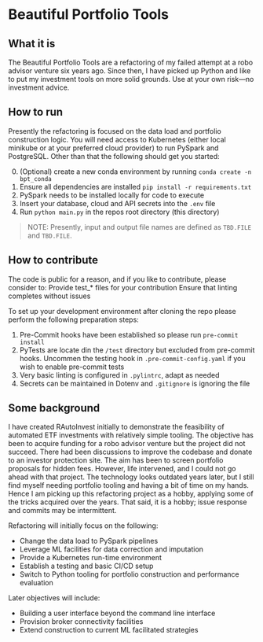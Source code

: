 # Beautiful Portfolio Tools

## What it is
The Beautiful Portfolio Tools are a refactoring of my failed attempt at a robo advisor venture six years ago. Since then, I have picked up Python and like to put my investment tools on more solid grounds. Use at your own risk—no investment advice.

## How to run
Presently the refactoring is focused on the data load and portfolio construction logic. You will need access to Kubernetes (either local minikube or at your preferred cloud provider) to run PySpark and PostgreSQL. Other than that the following should get you started:

0. (Optional) create a new conda environment by running ```conda create -n bpt_conda```
1. Ensure all dependencies are installed ````pip install -r requirements.txt````
2. PySpark needs to be installed locally for code to execute
3. Insert your database, cloud and API secrets into the ```.env``` file
4. Run ````python main.py```` in the repos root directory (this directory)

 >NOTE: Presently, input and output file names are defined as ````TBD.FILE```` and ````TBD.FILE````.


## How to contribute
The code is public for a reason, and if you like to contribute, please consider to:
Provide test_* files for your contribution
Ensure that linting completes without issues

To set up your development environment after cloning the repo please perform the following preparation steps:
1. Pre-Commit hooks have been established so please run ````pre-commit install````
2. PyTests are locate din the ```/test``` directory but excluded from pre-commit hooks. Uncommen the testing hook in
   ````.pre-commit-config.yaml```` if you wish to enable pre-commit tests
3. Very basic linting is configured in ````.pylintrc````, adapt as needed
4. Secrets can be maintained in Dotenv and ````.gitignore```` is ignoring the file


## Some background
I have created RAutoInvest initially to demonstrate the feasibility of automated ETF investments with relatively simple tooling. The objective has been to acquire funding for a robo advisor venture but the project did not succeed.
There had been discussions to improve the codebase and donate to an investor protection site. The aim has been to screen portfolio proposals for hidden fees. However, life intervened, and I could not go ahead with that project.
The technology looks outdated years later, but I still find myself needing portfolio tooling and having a bit of time on my hands. Hence I am picking up this refactoring project as a hobby, applying some of the tricks acquired over the years. That said, it is a hobby; issue response and commits may be intermittent.

Refactoring will initially focus on the following:
- Change the data load to PySpark pipelines
- Leverage ML facilities for data correction and imputation
- Provide a Kubernetes run-time environment
- Establish a testing and basic CI/CD setup
- Switch to Python tooling for portfolio construction and performance evaluation

Later objectives will include:
- Building a user interface beyond the command line interface
- Provision broker connectivity facilities
- Extend construction to current ML facilitated strategies